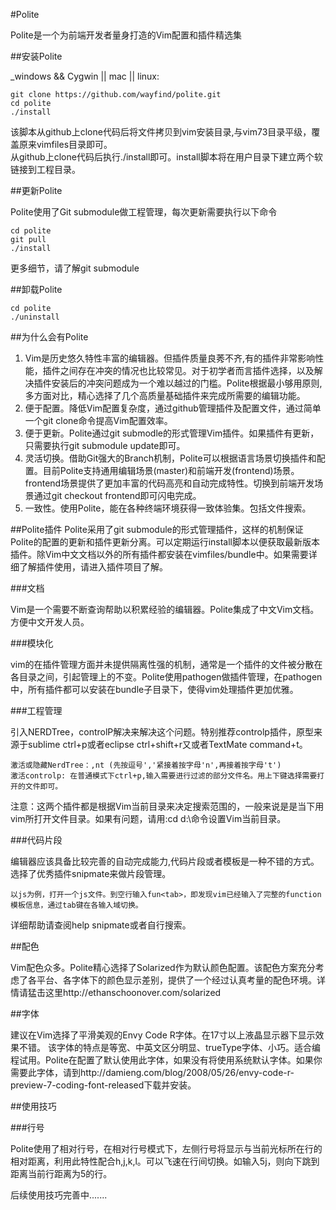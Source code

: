 #Polite

Polite是一个为前端开发者量身打造的Vim配置和插件精选集

##安装Polite

_windows && Cygwin || mac || linux:

    git clone https://github.com/wayfind/polite.git
    cd polite
    ./install

该脚本从github上clone代码后将文件拷贝到vim安装目录,与vim73目录平级，覆盖原来vimfiles目录即可。  
从github上clone代码后执行./install即可。install脚本将在用户目录下建立两个软链接到工程目录。

##更新Polite

Polite使用了Git submodule做工程管理，每次更新需要执行以下命令

    cd polite
    git pull
    ./install

更多细节，请了解git submodule

##卸载Polite

    cd polite
    ./uninstall

##为什么会有Polite

1. Vim是历史悠久特性丰富的编辑器。但插件质量良莠不齐,有的插件非常影响性能，插件之间存在冲突的情况也比较常见。对于初学者而言插件选择，以及解决插件安装后的冲突问题成为一个难以越过的门槛。Polite根据最小够用原则,多方面对比，精心选择了几个高质量基础插件来完成所需要的编辑功能。
2. 便于配置。降低Vim配置复杂度，通过github管理插件及配置文件，通过简单一个git clone命令提高Vim配置效率。
3. 便于更新。Polite通过git submodle的形式管理Vim插件。如果插件有更新，只需要执行git submodule update即可。
4. 灵活切换。借助Git强大的Branch机制，Polite可以根据语言场景切换插件和配置。目前Polite支持通用编辑场景(master)和前端开发(frontend)场景。frontend场景提供了更加丰富的代码高亮和自动完成特性。切换到前端开发场景通过git checkout frontend即可闪电完成。
5. 一致性。使用Polite，能在各种终端环境获得一致体验集。包括文件搜索。

##Polite插件
Polite采用了git submodule的形式管理插件，这样的机制保证Polite的配置的更新和插件更新分离。可以定期运行install脚本以便获取最新版本插件。除Vim中文文档以外的所有插件都安装在vimfiles/bundle中。如果需要详细了解插件使用，请进入插件项目了解。

###文档

Vim是一个需要不断查询帮助以积累经验的编辑器。Polite集成了中文Vim文档。方便中文开发人员。

###模块化

vim的在插件管理方面并未提供隔离性强的机制，通常是一个插件的文件被分散在各目录之间，引起管理上的不变。Polite使用pathogen做插件管理，在pathogen中，所有插件都可以安装在bundle子目录下，使得vim处理插件更加优雅。

###工程管理

引入NERDTree，controlP解决来解决这个问题。特别推荐controlp插件，原型来源于sublime ctrl+p或者eclipse ctrl+shift+r又或者TextMate command+t。

    激活或隐藏NerdTree：,nt (先按逗号','紧接着按字母'n',再接着按字母't')
    激活controlp: 在普通模式下ctrl+p,输入需要进行过滤的部分文件名。用上下键选择需要打开的文件即可。

注意：这两个插件都是根据Vim当前目录来决定搜索范围的，一般来说是是当下用vim所打开文件目录。如果有问题，请用:cd d:\命令设置Vim当前目录。
    

###代码片段

编辑器应该具备比较完善的自动完成能力,代码片段或者模板是一种不错的方式。选择了优秀插件snipmate来做片段管理。

    以js为例，打开一个js文件。到空行输入fun<tab>，即发现vim已经输入了完整的function模板信息，通过tab键在各输入域切换。

详细帮助请查阅help snipmate或者自行搜索。

##配色

Vim配色众多。Polite精心选择了Solarized作为默认颜色配置。该配色方案充分考虑了各平台、各字体下的颜色显示差别，提供了一个经过认真考量的配色环境。详情请猛击这里http://ethanschoonover.com/solarized

##字体

建议在Vim选择了平滑美观的Envy Code R字体。在17寸以上液晶显示器下显示效果不错。
该字体的特点是等宽、中英文区分明显、trueType字体、小巧。适合编程试用。Polite在配置了默认使用此字体，如果没有将使用系统默认字体。如果你需要此字体，请到http://damieng.com/blog/2008/05/26/envy-code-r-preview-7-coding-font-released下载并安装。 

##使用技巧

###行号

Polite使用了相对行号，在相对行号模式下，左侧行号将显示与当前光标所在行的相对距离，利用此特性配合h,j,k,l。可以飞速在行间切换。如输入5j，则向下跳到距离当前行距离为5的行。

后续使用技巧完善中.......
